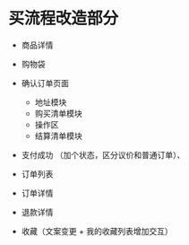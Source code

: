 # 买流程改造部分

* 商品详情
* 购物袋
* 确认订单页面
  * 地址模块
  * 购买清单模块
  * 操作区
  * 结算清单模块

* 支付成功 （加个状态，区分议价和普通订单）、
* 订单列表
* 订单详情
* 退款详情
* 收藏（文案变更 + 我的收藏列表增加交互）